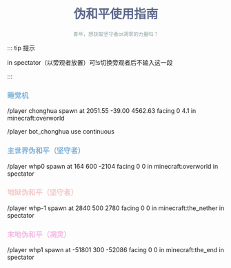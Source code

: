 # <center><span style="color: #5e6a8c;">伪和平使用指南</span></center>

<center><small><span style="color: #8c9f9f;">青年，想获取坚守者or凋零的力量吗？</span></small></center>

::: tip 提示

in spectator（以旁观者放置）可!s切换旁观者后不输入这一段

:::

### <span style="color: #7cb1d9;">睡觉机</span>

/player chonghua spawn at 2051.55 -39.00 4562.63 facing 0 4.1 in minecraft:overworld

/player bot_chonghua use continuous

### <span style="color: #7cb1d9;">主世界伪和平（坚守者）</span>

/player whp0 spawn at 164 600 -2104 facing 0 0 in minecraft:overworld in spectator

### <span style="color: #f7c6c6;">地狱伪和平（坚守者）</span>

/player whp-1 spawn at 2840 500 2780 facing 0 0 in minecraft:the_nether in spectator

### <span style="color: #f4b7e6;">末地伪和平（凋灵）</span>

/player whp1 spawn at -51801 300 -52086 facing 0 0 in minecraft:the_end in spectator